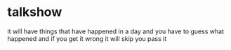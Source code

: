 # talkshow
it will have things that have happened in a day and you have to guess what happened and if you get it wrong it will skip you pass it
